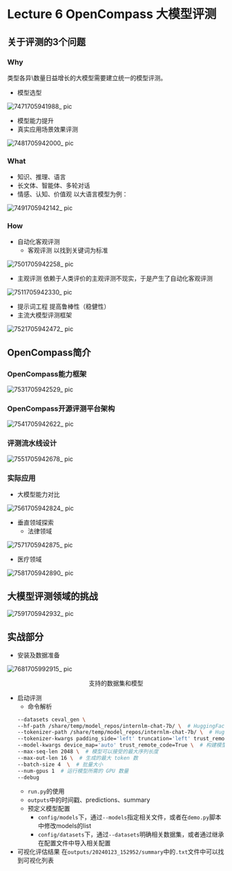# Lecture 6 OpenCompass 大模型评测
## 关于评测的3个问题
### Why
类型各异\数量日益增长的大模型需要建立统一的模型评测。
- 模型选型

![7471705941988_ pic](https://github.com/xwhclaire/StudyPackages/assets/34467524/660f17f1-95c4-4f23-847e-be54afce2f9e)

- 模型能力提升
- 真实应用场景效果评测

![7481705942000_ pic](https://github.com/xwhclaire/StudyPackages/assets/34467524/9d09386f-7f4d-4d67-a021-8b354359f9fe)

### What
- 知识、推理、语言
- 长文体、智能体、多轮对话
- 情感、认知、价值观
以大语言模型为例：  

![7491705942142_ pic](https://github.com/xwhclaire/StudyPackages/assets/34467524/f48f51ab-d14e-49f7-8dd1-1f86a5f9bac9)

### How
- 自动化客观评测
  - 客观评测
   以找到关键词为标准

![7501705942258_ pic](https://github.com/xwhclaire/StudyPackages/assets/34467524/19ba6ee3-1aa4-4e36-9cef-49859ff77380)


  - 主观评测
  依赖于人类评价的主观评测不现实，于是产生了自动化客观评测

![7511705942330_ pic](https://github.com/xwhclaire/StudyPackages/assets/34467524/4add0964-5725-4cd9-b0e5-dd4894ee0fc9)


  - 提示词工程
  提高鲁棒性（稳健性）
- 主流大模型评测框架

![7521705942472_ pic](https://github.com/xwhclaire/StudyPackages/assets/34467524/ba47666a-3a54-493a-86eb-a10c6fa4820a)


## OpenCompass简介
### OpenCompass能力框架

![7531705942529_ pic](https://github.com/xwhclaire/StudyPackages/assets/34467524/2867c819-2e33-45a6-a5ae-02234cc34678)

### OpenCompass开源评测平台架构

![7541705942622_ pic](https://github.com/xwhclaire/StudyPackages/assets/34467524/e25bd918-553f-4598-b57c-8ef2831e7c64)

### 评测流水线设计

![7551705942678_ pic](https://github.com/xwhclaire/StudyPackages/assets/34467524/3e4235a0-d020-4672-a63a-63a0a8174429)

### 实际应用
- 大模型能力对比

![7561705942824_ pic](https://github.com/xwhclaire/StudyPackages/assets/34467524/a1b03f2f-ce7b-46e1-80cf-11516ef253af)

- 垂直领域探索
  - 法律领域

![7571705942875_ pic](https://github.com/xwhclaire/StudyPackages/assets/34467524/f42fdb35-516a-4818-b560-e1e15a0f0ab2)

  - 医疗领域

![7581705942890_ pic](https://github.com/xwhclaire/StudyPackages/assets/34467524/7eac03e6-e3e4-4e7c-a8ed-cc5cf05f0df5)


## 大模型评测领域的挑战

![7591705942932_ pic](https://github.com/xwhclaire/StudyPackages/assets/34467524/fa92787a-3ce3-4a52-bdeb-e24d7cf1679c)


## 实战部分
- 安装及数据准备

![7681705992915_ pic](https://github.com/xwhclaire/StudyPackages/assets/34467524/e0fee29e-45d6-46b2-b0a4-b0e3ee8852fb)

  <p align="center">支持的数据集和模型<p>

- 启动评测
  - 命令解析
  ```bash
  --datasets ceval_gen \
  --hf-path /share/temp/model_repos/internlm-chat-7b/ \  # HuggingFace 模型路径
  --tokenizer-path /share/temp/model_repos/internlm-chat-7b/ \  # HuggingFace tokenizer 路径（如果与模型路径相同，可以省略）
  --tokenizer-kwargs padding_side='left' truncation='left' trust_remote_code=True \  # 构建 tokenizer 的参数
  --model-kwargs device_map='auto' trust_remote_code=True \  # 构建模型的参数
  --max-seq-len 2048 \  # 模型可以接受的最大序列长度
  --max-out-len 16 \  # 生成的最大 token 数
  --batch-size 4  \  # 批量大小
  --num-gpus 1  # 运行模型所需的 GPU 数量
  --debug
  ```
  - `run.py`的使用
  - `outputs`中的时间戳、predictions、summary
  - 预定义模型配置
    - `config/models`下，通过`--models`指定相关文件，或者在`demo.py`脚本中修改models的list
    - `config/datasets`下，通过`--datasets`明确相关数据集，或者通过继承在配置文件中导入相关配置
- 可视化评估结果
在`outputs/20240123_152952/summary`中的`.txt`文件中可以找到可视化列表
